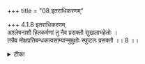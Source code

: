 +++
title = "08 इतराधिकरणम्"

+++
4.1.8 इतराधिकरणम्  
अश्लेषनाशौ हितकर्मणां तु नैव प्रसक्तौ सुखलाभहेतोः ।  
तन्नैव मोक्षप्रतिबन्धकत्वसाम्यान्मुमुक्षोः स्फुटतः प्रसक्तौ ।। 8 ।।

<details><summary>टीका</summary>

4.1.8 इतराधिकरणम् The prima facie view is : the previous merits can not be said to be destroyed and the subsequent ones can not be said to be non - clinging the one who pursues meditation on Brahman as they would give rise to happiness. This view is wrong. It is because like sins merits too serve as impediment to the attainment of liberation.
</details>


